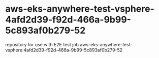 # aws-eks-anywhere-test-vsphere-4afd2d39-f92d-466a-9b99-5c893af0b279-52
repository for use with E2E test job aws-eks-anywhere-test-vsphere:4afd2d39-f92d-466a-9b99-5c893af0b279-52
